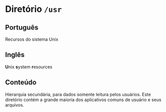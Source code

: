 # Diretório `/usr`

## Português

Recursos do sistema Unix


## Inglês

<b>U</b>nix <b>s</b>ystem <b>r</b>esources

## Conteúdo

Hierarquia secundária, para dados somente leitura pelos usuários. Este diretório contém a grande maioria dos aplicativos comuns de usuário e seus arquivos.
